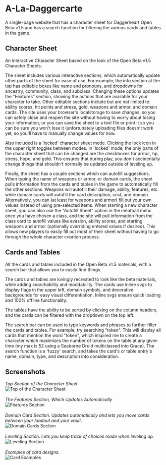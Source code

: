 # A-La-Daggercarte
A single-page website that has a character sheet for Daggerheart Open Beta v1.5 and has a search function for filtering the various cards and tables in the game.

## Character Sheet
An interactive Character Sheet based on the look of the Open Beta v1.5 Character Sheets.

The sheet includes various interactive sections, which automatically update other parts of the sheet for ease of use. For example, the info section at the top has editable boxes like name and pronouns, and dropdowns for ancestry, community, class, and subclass. Changing these options updates the "Features" section, showing the actions that are available for your character to take. Other editable sections include but are not limited to: ability scores, hit points and stress, gold, weapons and armor, and domain cards. The site uses your browser's localstorage to save changes, so you can safely close and reopen the site without having to worry about losing your information, or you can save the sheet to a text file or print it so you can be sure you won't lose it (unfortunately uploading files doesn't work yet, so you'll have to manually change values for now.

Also included is a 'locked' character sheet mode. Clicking the lock icon in the upper right toggles between modes. In 'locked' mode, the only parts of the character sheet that can be changed are the checkboxes for armor, hp, stress, hope, and gold. This ensures that during play, you don't accidentally change things that shouldn't normally be updated outside of leveling up.

Finally, the sheet has a couple sections which can autofill suggestions. When typing the name of weapons or armor, or domain cards, the sheet pulls information from the cards and tables in the game to automatically fill the other sections. Weapons will autofill their damage, ability, features, etc. while domain cards will autofill the card description, cost, and domain. Alternatively, you can (at least for weapons and armor) fill out your own values instead of using pre-selected items. When starting a new character sheet, you can also use the "Autofill Sheet" option in the meatball menu once you have chosen a class, and the site will pull information from the class card to autofill values like evasion, ability scores, and starting weapons and armor (optionally overriding entered values if desired). This allows new players to easily fill out most of their sheet without having to go through the whole character creation process.

## Cards and Tables
All the cards and tables included in the Open Beta v1.5 materials, with a search bar that allows you to easily find things.

The cards and tables are lovingly recreated to look like the beta materials, while adding searchability and moddability. The cards use inline svgs to display flags in the upper left, domain symbols, and decorative backgrounds for easy visual differentiation. Inline svgs ensure quick loading and 100% offline functionality.

The tables have the ability to be sorted by clicking on the column headers, and the cards can be filtered with the dropdown on the top left.

The search bar can be used to type keywords and phrases to further filter the cards and tables. For example, try searching "token". This will display all cards that mention the word "token", which inspired me to create a character which maximizes the number of tokens on the table at any given time (my max is 52 using a Seaborne Druid multiclassed into Grace). The search function is a 'fuzzy' search, and takes the card's or table entry's name, domain, type, and description into consideration.

## Screenshots
_Top Section of the Character Sheet_<br/>
![Top of the Character Sheet](https://github.com/user-attachments/assets/047b7ec7-4988-427d-ae03-24809011d7d0)<br/><br/>
_The Features Section, Which Updates Automatically_<br/>
![Features Section](https://github.com/user-attachments/assets/90d64c7f-be0c-4273-b7dc-84aa2f44ac94)<br/><br/>
_Domain Card Section. Updates automatically and lets you move cards between your loadout and your vault._<br/>
![Domain Cards Section](https://github.com/user-attachments/assets/06132dc3-b500-4caf-bd29-177bcca0b6aa)<br/><br/>
_Leveling Section. Lets you keep track of choices made when leveling up._<br/>
![Leveling Section](https://github.com/user-attachments/assets/f9d446a6-f118-44b1-b565-cd2e14513c63)<br/><br/>
_Examples of card designs._<br/>
![Card Examples](https://github.com/user-attachments/assets/938e97e4-655b-4f69-b349-f04eebfdc554)<br/><br/>

